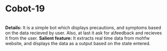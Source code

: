 # Cobot-19
<br>
<b>Details:</b>
It is a simple bot which displays precautions, and symptoms based on the data recieved by user. Also, at last it ask for a\feedback and recieves it from the user.
<b>Salient feature:</b>
It extracts real time data from mohfw website, and displays the data as a output based on the state entered.
